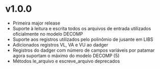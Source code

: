 
# v1.0.0

- Primeira major release
- Suporte à leitura e escrita todos os arquivos de entrada utilizados oficialmente no modelo DECOMP
- Suporte aos registros utilizados pelo polinômio de jusante em LIBS
- Adicionados registros VL, VA e VU ao dadger
- Registros do dadger com número de campos variáveis por patamar agora suportam o máximo do modelo DECOMP (5)
- Métodos le_arquivo e escreve_arquivo deprecados
